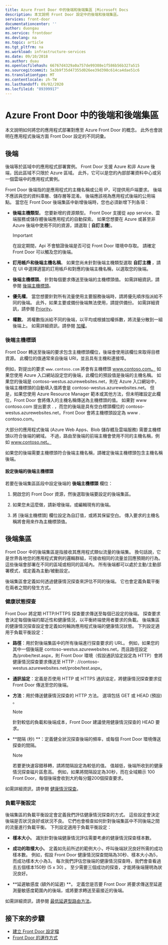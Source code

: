 ```yaml
---
title: Azure Front Door 中的後端和後端集區 |Microsoft Docs
description: 本文說明 Front Door 設定中的後端和後端集區。
services: front-door
documentationcenter: ''
author: duongau
ms.service: frontdoor
ms.devlang: na
ms.topic: article
ms.tgt_pltfrm: na
ms.workload: infrastructure-services
ms.date: 09/10/2018
ms.author: duau
ms.openlocfilehash: 66767d4329a0a757de99308e1f586b56b327a515
ms.sourcegitcommit: 5a3b9f35d47355d026ee39d398c614ca4dae51c6
ms.translationtype: MT
ms.contentlocale: zh-TW
ms.lasthandoff: 09/02/2020
ms.locfileid: "89399917"
---
```

# <a name="backends-and-backend-pools-in-azure-front-door"></a>Azure Front Door 中的後端和後端集區
本文說明如何將您的應用程式部署對應至 Azure Front Door 的概念。 此外也會說明在應用程式後端方面 Front Door 設定的不同詞彙。

## <a name="backends"></a>後端
後端等於區域中的應用程式部署實例。 Front Door 支援 Azure 和非 Azure 後端，因此區域不只限於 Azure 區域。 此外，它可以是您的內部部署資料中心或另一個雲端中的應用程式實例。

Front Door 後端指的是應用程式的主機名稱或公用 IP，可提供用戶端要求。 後端不應該與您的資料庫層、儲存層等混淆。 後端應該視為應用程式後端的公用端點。 當您在 Front Door 後端集區中新增後端時，您也必須新增下列各項：

- **後端主機類型**。 您要新增的資源類型。 Front Door 支援從 app service、雲端服務或儲存體後端應用程式的自動探索。 如果您想要在 Azure 或甚至非 Azure 後端中使用不同的資源，請選取 [ **自訂主機**]。

    >[!IMPORTANT]
    >在設定期間，Api 不會驗證後端是否可從 Front Door 環境中存取。 請確定 Front Door 可以觸及您的後端。

- **訂用帳戶和後端主機名稱**。 如果您尚未針對後端主機類型選取 **自訂主機** ，請在 UI 中選擇適當的訂用帳戶和對應的後端主機名稱，以選取您的後端。

- **後端主機標頭**。 針對每個要求傳送至後端的主機標頭值。 如需詳細資訊，請參閱 [後端主機標頭](#hostheader)。

- **優先權**。 當您想要針對所有流量使用主要服務後端時，請將優先順序指派給不同的後端。 此外，如果主要或備份後端無法使用，請提供備份。 如需詳細資訊，請參閱 [Priority](front-door-routing-methods.md#priority)。

- **權數**。 將權數指派給不同的後端，以平均或根據加權係數，將流量分散到一組後端上。 如需詳細資訊，請參閱 [加權](front-door-routing-methods.md#weighted)。

### <a name="backend-host-header"></a><a name = "hostheader"></a>後端主機標頭

Front Door 轉送至後端的要求包含主機標頭欄位，後端會使用該欄位來取得目標資源。 此欄位的值通常來自後端 URI，並且具有主機和連接埠。

例如，對提出的要求 `www.contoso.com` 將會有主機標頭 www.contoso.com。 如果您使用 Azure 入口網站設定您的後端，此欄位的預設值是後端的主機名稱。 如果您的後端是 contoso-westus.azurewebsites.net，則在 Azure 入口網站中，後端主機標頭的自動填入值將會是 contoso-westus.azurewebsites.net。 但是，如果您使用 Azure Resource Manager 範本或其他方法，但未明確設定此欄位，Front Door 會將傳入的主機名稱傳送為主機標頭的值。 如果對 www contoso.com 提出要求 \. ，而您的後端是具有空白標頭欄位的 contoso-westus.azurewebsites.net，Front Door 會將主機標頭設定為 www \. contoso.com。

大部分的應用程式後端 (Azure Web Apps、Blob 儲存體及雲端服務) 需要主機標頭以符合後端的網域。 不過，路由至後端的前端主機會使用不同的主機名稱，例如 www.contoso.net。

如果您的後端需要主機標頭符合後端主機名稱，請確定後端主機標頭包含主機名稱後端。

#### <a name="configuring-the-backend-host-header-for-the-backend"></a>設定後端的後端主機標頭

若要在後端集區區段中設定後端的 **後端主機標頭** 欄位：

1. 開啟您的 Front Door 資源，然後選取後端要設定的後端集區。

2. 如果您未這麼做，請新增後端，或編輯現有的後端。

3. 將 [後端主機標頭] 欄位設定為自訂值，或將其保留空白。 傳入要求的主機名稱將會用來作為主機標頭值。

## <a name="backend-pools"></a>後端集區
Front Door 中的後端集區是指接收其應用程式類似流量的後端集。 換句話說，它是世界各地您的應用程式實例的邏輯群組，可接收相同的流量並回應預期的行為。 這些後端會部署在不同的區域或相同的區域內。 所有後端都可以處於主動/主動部署模式，或定義為主動/被動設定。

後端集區會定義如何透過健康情況探查來評估不同的後端。 它也會定義負載平衡在兩者之間的發生方式。

### <a name="health-probes"></a>健康狀態探查
Front Door 將定期 HTTP/HTTPS 探查要求傳送至每個已設定的後端。 探查要求會決定每個後端的鄰近性和健康情況，以平衡終端使用者要求的負載。 後端集區的健康情況探查設定會定義如何輪詢應用程式後端的健康情況狀態。 下列設定適用于負載平衡設定：

- **路徑**：用於對後端集區中的所有後端進行探查要求的 URL。 例如，如果您的其中一個後端是 contoso-westus.azurewebsites.net，而且路徑設定為/probe/test.aspx，則 Front Door 環境（假設通訊協定設定為 HTTP）會將健康情況探查要求傳送至 HTTP \: //contoso-westus.azurewebsites.net/probe/test.aspx。

- **通訊協定**：定義是否使用 HTTP 或 HTTPS 通訊協定，將健康情況探查要求從 Front Door 傳送至您的後端。

- **方法**：用於傳送健康情況探查的 HTTP 方法。 選項包括 GET 或 HEAD (預設) 。
    > [!NOTE]
    > 針對較低的負載和後端成本，Front Door 建議使用健康情況探查的 HEAD 要求。

- **間隔 (秒) **：定義健全狀況探查後端的頻率，或每個 Front Door 環境傳送探查的間隔。

    >[!NOTE]
    >若要更快速容錯移轉，請將間隔設定為較低的值。 值越低，後端所收到的健康情況探查磁片區愈高。 例如，如果將間隔設定為30秒，而在全域顯示 100 Front Door，每個後端會收到大約每分鐘200個探查要求。

如需詳細資訊，請參閱 [健康情況探查](front-door-health-probes.md)。

### <a name="load-balancing-settings"></a>負載平衡設定
後端集區的負載平衡設定會定義我們評估健康情況探查的方式。 這些設定會決定後端是否狀況良好或狀況不良。 它們也會檢查如何針對後端集區中不同後端之間的流量進行負載平衡。 下列設定適用于負載平衡設定：

- **樣本大小**。 識別針對後端健康情況評估需要考慮的健康情況探查樣本數。

- **成功的取樣大小**。 定義如先前所述的範例大小，呼叫後端狀況良好所需的成功樣本數。 例如，假設 Front Door 健康情況探查間隔為30秒、樣本大小為5，而成功樣本大小為3。 每次我們評估您後端的健康情況探查時，我們會查看過去五個樣本150秒 (5 x 30) 。 至少需要三個成功的探查，才能將後端聲明為狀況良好。

- **延遲敏感度 (額外的延遲) **。 定義您是否要 Front Door 將要求傳送至延遲測量敏感度範圍內的後端，或將要求轉送至最接近的後端。

如需詳細資訊，請參閱 [最低延遲型路由方法](front-door-routing-methods.md#latency)。

## <a name="next-steps"></a>接下來的步驟

- [建立 Front Door 設定檔](quickstart-create-front-door.md)
- [Front Door 的運作方式](front-door-routing-architecture.md)